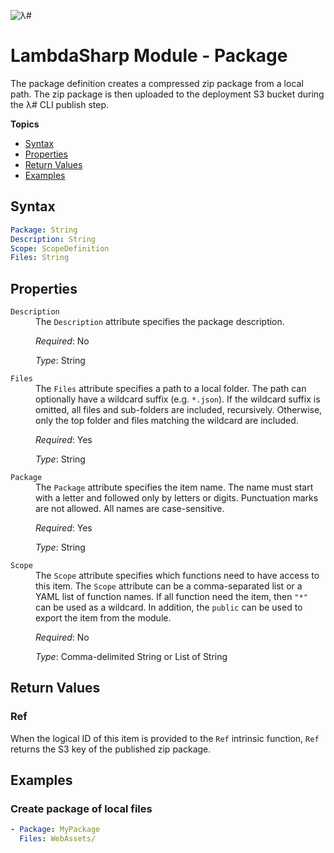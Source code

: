 ![λ#](LambdaSharp_v2_small.png)

# LambdaSharp Module - Package

The package definition creates a compressed zip package from a local path. The zip package is then uploaded to the deployment S3 bucket during the λ# CLI publish step.

__Topics__
* [Syntax](#syntax)
* [Properties](#properties)
* [Return Values](#return-values)
* [Examples](#examples)

## Syntax

```yaml
Package: String
Description: String
Scope: ScopeDefinition
Files: String
```

## Properties

<dl>

<dt><code>Description</code></dt>
<dd>
The <code>Description</code> attribute specifies the package description.

<i>Required</i>: No

<i>Type</i>: String
</dd>

<dt><code>Files</code></dt>
<dd>
The <code>Files</code> attribute specifies a path to a local folder. The path can optionally have a wildcard suffix (e.g. <code>*.json</code>). If the wildcard suffix is omitted, all files and sub-folders are included, recursively. Otherwise, only the top folder and files matching the wildcard are included.

<i>Required</i>: Yes

<i>Type</i>: String
</dd>

<dt><code>Package</code></dt>
<dd>
The <code>Package</code> attribute specifies the item name. The name must start with a letter and followed only by letters or digits. Punctuation marks are not allowed. All names are case-sensitive.

<i>Required</i>: Yes

<i>Type</i>: String
</dd>

<dt><code>Scope</code></dt>
<dd>
The <code>Scope</code> attribute specifies which functions need to have access to this item. The <code>Scope</code> attribute can be a comma-separated list or a YAML list of function names. If all function need the item, then <code>"*"</code> can be used as a wildcard. In addition, the <code>public</code> can be used to export the item from the module.

<i>Required</i>: No

<i>Type</i>: Comma-delimited String or List of String
</dd>

</dl>

## Return Values

### Ref

When the logical ID of this item is provided to the `Ref` intrinsic function, `Ref` returns the S3 key of the published zip package.

## Examples

### Create package of local files

```yaml
- Package: MyPackage
  Files: WebAssets/
```
